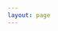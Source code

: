 ```yaml
---
layout: page
---
```

<script setup>
import {
  VPTeamPage,
  VPTeamPageTitle,
  VPTeamMembers
} from 'vitepress/theme'

const members = [
  {
    avatar: 'https://avatars.githubusercontent.com/u/143786942?v=4',
    name: 'BemoDB',
    title: 'Bolaxious的文档库🥰',
    links: [
      { icon: 'github', link: 'https://github.com/Mengbooo' },
      { 
        icon: {
            svg: '<svg xmlns="http://www.w3.org/2000/svg" width="24" height="24" viewBox="0 0 24 24" fill="none" stroke="currentColor" stroke-width="2" stroke-linecap="round" stroke-linejoin="round"><circle cx="12" cy="12" r="10"></circle><line x1="2" y1="12" x2="22" y2="12"></line><path d="M12 2a15.3 15.3 0 0 1 4 10 15.3 15.3 0 0 1-4 10 15.3 15.3 0 0 1-4-10 15.3 15.3 0 0 1 4-10z"></path></svg>'
        }, 
        link: 'https://mengbooo.github.io/BemoDB' },
    ]
  },

]
</script>

<VPTeamPage>
  <VPTeamPageTitle>
    <template #title>
      U Link
    </template>
    <template #lead>
      天下快意之事莫若友,快友之事莫若谈
    </template>
  </VPTeamPageTitle>
  <VPTeamMembers
    :members="members"
  />
</VPTeamPage>
